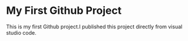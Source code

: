 # My First Github Project
This is my first Github project.I published this project directly from visual studio code.